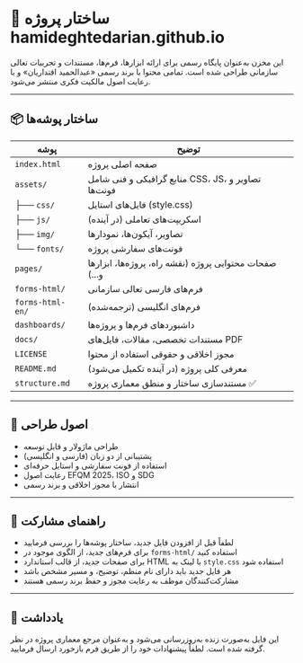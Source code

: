 # 📁 ساختار پروژه hamideghtedarian.github.io

این مخزن به‌عنوان پایگاه رسمی برای ارائه ابزارها، فرم‌ها، مستندات و تجربیات تعالی سازمانی طراحی شده است. تمامی محتوا با برند رسمی «عبدالحمید اقتداریان» و با رعایت اصول مالکیت فکری منتشر می‌شود.

---

## 📦 ساختار پوشه‌ها

| پوشه | توضیح |
|------|-------|
| `index.html` | صفحه اصلی پروژه |
| `assets/` | منابع گرافیکی و فنی شامل CSS، JS، تصاویر و فونت‌ها |
| ├── `css/` | فایل‌های استایل (style.css) |
| ├── `js/` | اسکریپت‌های تعاملی (در آینده) |
| ├── `img/` | تصاویر، آیکون‌ها، نمودارها |
| └── `fonts/` | فونت‌های سفارشی پروژه |
| `pages/` | صفحات محتوایی پروژه (نقشه راه، پروژه‌ها، ابزارها و...) |
| `forms-html/` | فرم‌های فارسی تعالی سازمانی |
| `forms-html-en/` | فرم‌های انگلیسی (ترجمه‌شده) |
| `dashboards/` | داشبوردهای فرم‌ها و پروژه‌ها |
| `docs/` | مستندات تخصصی، مقالات، فایل‌های PDF |
| `LICENSE` | مجوز اخلاقی و حقوقی استفاده از محتوا |
| `README.md` | معرفی کلی پروژه (در آینده تکمیل می‌شود) |
| `structure.md` | مستندسازی ساختار و منطق معماری پروژه ✅

---

## 🧩 اصول طراحی

- طراحی ماژولار و قابل توسعه
- پشتیبانی از دو زبان (فارسی و انگلیسی)
- استفاده از فونت سفارشی و استایل حرفه‌ای
- رعایت اصول EFQM 2025، ISO و SDG
- انتشار با مجوز اخلاقی و برند رسمی

---

## 🤝 راهنمای مشارکت

- لطفاً قبل از افزودن فایل جدید، ساختار پوشه‌ها را بررسی فرمایید
- برای فرم‌های جدید، از الگوی موجود در `forms-html/` استفاده کنید
- برای صفحات جدید، از قالب استاندارد HTML با لینک به `style.css` استفاده شود
- هر فایل جدید باید دارای نام منظم، توضیح، و مسیر مشخص باشد
- مشارکت‌کنندگان موظف به رعایت مجوز و حفظ برند رسمی هستند

---

## 📝 یادداشت

این فایل به‌صورت زنده به‌روزرسانی می‌شود و به‌عنوان مرجع معماری پروژه در نظر گرفته شده است. لطفاً پیشنهادات خود را از طریق فرم بازخورد ارسال فرمایید.

